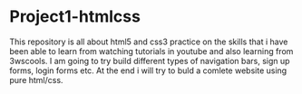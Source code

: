 # Project1-htmlcss
This repository is all about html5 and css3 practice on the skills that i have been able to learn from watching tutorials in youtube and also learning from 3wscools. I am going to try build different types of navigation bars, sign up forms, login forms  etc. At the end i will try to buld a comlete website using pure html/css. 
